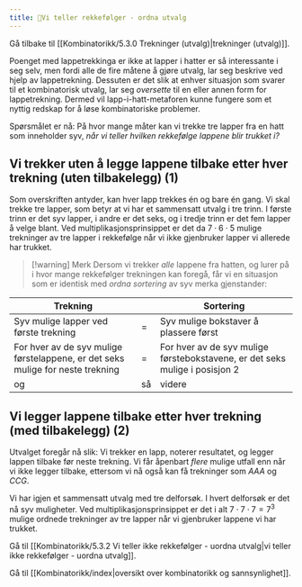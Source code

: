 ```yaml
---
title: 📄Vi teller rekkefølger - ordna utvalg
---
```




Gå tilbake til [[Kombinatorikk/5.3.0 Trekninger (utvalg)|trekninger (utvalg)]].

Poenget med lappetrekkinga er ikke at lapper i hatter er så interessante
i seg selv, men fordi alle de fire måtene å gjøre utvalg, lar seg
beskrive ved hjelp av lappetrekning. Dessuten er det slik at enhver
situasjon som svarer til et kombinatorisk utvalg, lar seg *oversette*
til en eller annen form for lappetrekning. Dermed vil
lapp-i-hatt-metaforen kunne fungere som et nyttig redskap for å løse
kombinatoriske problemer.

Spørsmålet er nå: På hvor mange måter kan vi trekke tre lapper fra en
hatt som inneholder syv, *når vi teller hvilken rekkefølge lappene blir
trukket i?*

## Vi trekker uten å legge lappene tilbake etter hver trekning (uten tilbakelegg) (1)

Som overskriften antyder, kan hver lapp trekkes én og bare én gang. Vi
skal trekke tre lapper, som betyr at vi har et sammensatt utvalg i tre
trinn. I første trinn er det syv lapper, i andre er det seks, og i
tredje trinn er det fem lapper å velge blant. Ved
multiplikasjonsprinsippet er det da $7 \cdot 6 \cdot 5$ mulige
trekninger av tre lapper i rekkefølge når vi ikke gjenbruker lapper vi
allerede har trukket.

> [!warning] Merk 
> Dersom vi trekker *alle* lappene fra hatten, og
lurer på i hvor mange rekkefølger trekningen kan foregå, får vi en
situasjon som er identisk med *ordna sortering* av syv merka
gjenstander:


| **Trekning**                                                                   |     | **Sortering**                                                               |
| ------------------------------------------------------------------------------ | --- | --------------------------------------------------------------------------- |
| Syv mulige lapper ved første trekning                                          | =   | Syv mulige bokstaver å plassere først                                       |
| For hver av de syv mulige førstelappene, er det seks mulige for neste trekning | =   | For hver av de syv mulige førstebokstavene, er det seks mulige i posisjon 2 |
| og                                                                             | så  | videre                                                                      |

  

## Vi legger lappene tilbake etter hver trekning (med tilbakelegg) (2)

Utvalget foregår nå slik: Vi trekker en lapp, noterer resultatet, og
legger lappen tilbake før neste trekning. Vi får åpenbart *flere* mulige
utfall enn når vi ikke legger tilbake, ettersom vi nå også kan få
trekninger som $AAA$ og $CCG$.

Vi har igjen et sammensatt utvalg med tre delforsøk. I hvert delforsøk
er det nå syv muligheter. Ved multiplikasjonsprinsippet er det i alt
$7 \cdot 7 \cdot 7 = 7^{3}$ mulige ordnede trekninger av tre lapper når
vi gjenbruker lappene vi har trukket.

Gå til [[Kombinatorikk/5.3.2 Vi teller ikke rekkefølger - uordna utvalg|vi teller ikke rekkefølger - uordna utvalg]].

Gå til [[Kombinatorikk/index|oversikt over kombinatorikk og sannsynlighet]].